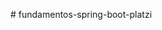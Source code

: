                                                                       #   f u n d a m e n t o s - s p r i n g - b o o t - p l a t z i  
 